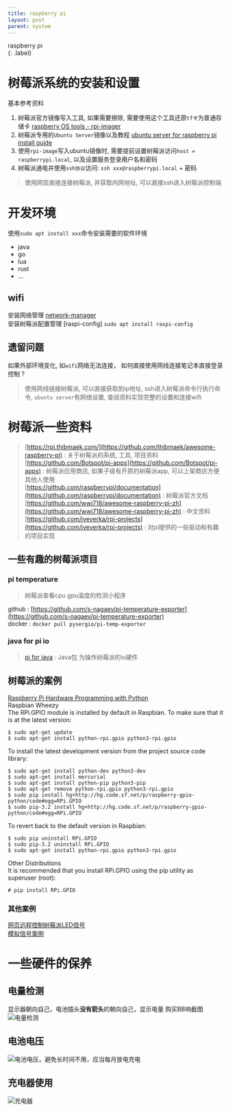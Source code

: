 ```yaml
---
title: raspberry pi
layout: post
parent: system
---
```


raspberry pi  
{: .label}

# 树莓派系统的安装和设置 

基本参考资料
1. 树莓派官方镜像写入工具, 如果需要擦除, 需要使用这个工具还原`tf卡`为普通存储卡 [raspberry OS tools - rpi-imager](https://www.raspberrypi.com/software/)  
2. 树莓派专用的`Ubuntu Server`镜像以及教程 [ubuntu server for raspberry pi install guide](https://ubuntu.com/download/raspberry-pi)  
3. 使用`rpi-image`写入ubuntu镜像时, 需要提前设置树莓派访问`host = raspberrypi.local`, 以及设置服务登录用户名和密码  
4. 树莓派通电并使用`ssh协议`访问:  `ssh xxx@raspberrypi.local` + 密码  

> 使用网现直接连接树莓派, 并获取内网地址, 可以直接ssh进入树莓派控制端  

# 开发环境 

使用`sudo apt install xxx`命令安装需要的软件环境  

- java  
- go  
- lua
- rust  
- ...

## wifi 

安装网络管理 [network-manager](https://ubuntu.com/core/docs/networkmanager)  
安装树莓派配置管理 [raspi-config] `sudo apt install raspi-config`  


## 遗留问题  

如果外部环境变化, 如`wifi`网络无法连接， 如何直接使用网线连接笔记本直接登录控制 ?  

> 使用网线链接树莓派, 可以直接获取到ip地址, ssh进入树莓派命令行执行命令, `ubuntu server`有网络设置, 查阅资料实现完整的设置和连接wifi  

# 树莓派一些资料 

> [https://rpi.thibmaek.com/](https://github.com/thibmaek/awesome-raspberry-pi) : 关于树莓派的系统, 工具, 项目资料  
> [https://github.com/Botspot/pi-apps](https://github.com/Botspot/pi-apps) : 树莓派应用商店, 如果子级有开原的树莓派app, 可以上架商店方便其他人使用  
> [https://github.com/raspberrypi/documentation](https://github.com/raspberrypi/documentation) : 树莓派官方文档  
> [https://github.com/wwj718/awesome-raspberry-pi-zh](https://github.com/wwj718/awesome-raspberry-pi-zh) : 中文资料 
> [https://github.com/jveverka/rpi-projects](https://github.com/jveverka/rpi-projects) : 对pi提供的一些驱动和有趣的项目实现  

## 一些有趣的树莓派项目

### pi temperature

> 树莓派查看cpu gpu温度的检测小程序

github : [https://github.com/s-nagaev/pi-temperature-exporter](https://github.com/s-nagaev/pi-temperature-exporter)  
docker : `docker pull pysergio/pi-temp-exporter`  

### java for pi io

> [pi for java](https://pi4j.com/about/) : Java包 为操作树莓派的io硬件  

## 树莓派的案例  

[Raspberry Pi Hardware Programming with Python](http://radiostud.io/raspberrypi-hardware-interface-programming-python/)  
Raspbian Wheezy  
The RPi.GPIO module is installed by default in Raspbian. To make sure that it is at the latest version:  

```shell
$ sudo apt-get update
$ sudo apt-get install python-rpi.gpio python3-rpi.gpio
```

To install the latest development version from the project source code library:  

```shell
$ sudo apt-get install python-dev python3-dev
$ sudo apt-get install mercurial
$ sudo apt-get install python-pip python3-pip
$ sudo apt-get remove python-rpi.gpio python3-rpi.gpio
$ sudo pip install hg+http://hg.code.sf.net/p/raspberry-gpio-python/code#egg=RPi.GPIO
$ sudo pip-3.2 install hg+http://hg.code.sf.net/p/raspberry-gpio-python/code#egg=RPi.GPIO
```

To revert back to the default version in Raspbian:

```shell
$ sudo pip uninstall RPi.GPIO
$ sudo pip-3.2 uninstall RPi.GPIO
$ sudo apt-get install python-rpi.gpio python3-rpi.gpio
```

Other Distributions  
It is recommended that you install RPi.GPIO using the pip utility as superuser (root):  

```shell
# pip install RPi.GPIO
```

### 其他案例

[网页远程控制树莓派LED信号](https://www.pubnub.com/blog/2015-06-11-remote-control-raspberry-pi-leds-from-a-web-browser-ui/)  
[模拟信号案例](http://radiostud.io/sensing-analog-signal-raspberrypi/?utm_source=rpi-py-res-page&utm_medium=analoginput&utm_campaign=rpi-hwintf&doing_wp_cron=1525790331.7828059196472167968750)  

# 一些硬件的保养  

## 电量检测

显示器朝向自己，电池插头**没有箭头**的朝向自己，显示电量
购买BB响截图
![电量检测](../pics/tools/电量检测.png)  

## 电池电压
![电池电压，避免长时间不用，应当每月放电充电](../pics/tools/电池使用.png)  

## 充电器使用
![充电器](obsidian://open?vault=naveron.github.io&file=assert%2Fimages%2Ftools%2F%E5%B9%B3%E8%A1%A1%E5%85%85%E7%94%B5%E5%99%A8.png)  



